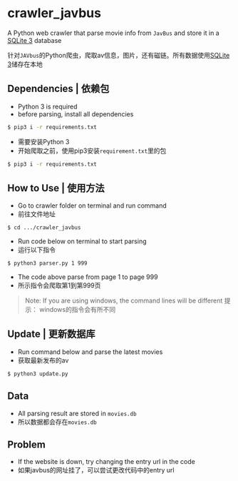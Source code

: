 # crawler_javbus
A Python web crawler that parse movie info from `JavBus` and store it in a [SQLite 3](https://www.sqlite.org/index.html) database

针对`JAVbus`的Python爬虫，爬取av信息，图片，还有磁链。所有数据使用[SQLite 3](https://www.sqlite.org/index.html)储存在本地

## Dependencies | 依赖包
* Python 3 is required
* before parsing, install all dependencies
```bash
$ pip3 i -r requirements.txt
```

* 需要安装Python 3
* 开始爬取之前，使用pip3安装`requirement.txt`里的包
```bash
$ pip3 i -r requirements.txt
```

## How to Use | 使用方法
* Go to crawler folder on terminal and run command
* 前往文件地址
```bash
$ cd .../crawler_javbus
```

* Run code below on terminal to start parsing
* 运行以下指令
```bash
$ python3 parser.py 1 999
```

 * The code above parse from page 1 to page 999
 * 所示指令会爬取第1到第999页
 
> Note: If you are using windows, the command lines will be different  提示： windows的指令会有所不同

## Update | 更新数据库
* Run command below and parse the latest movies
* 获取最新发布的av
```bash
$ python3 update.py
```

## Data
* All parsing result are stored in `movies.db`
* 所以数据都会存在`movies.db`

## Problem
* If the website is down, try changing the entry url in the code
* 如果javbus的网址挂了，可以尝试更改代码中的entry url
